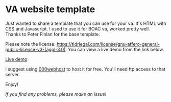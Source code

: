 # VA website template
Just wanted to share a template that you can use for your va. It's HTML with CSS and Javascript. I used to use it for BOAC va, worked pretty well. Thanks to Peter Finlan for the base template.

Please note the license: https://tldrlegal.com/license/gnu-affero-general-public-license-v3-(agpl-3.0). You can view a live demo from the link below.

[Live demo](https://giacomolaw.github.io/va-website-template/)

I suggest using [000webhost](https://www.000webhost.com/928694.html) to host it for free. You'll need ftp access to that server.

Enjoy!

*If you find any problems, please make an issue!*
